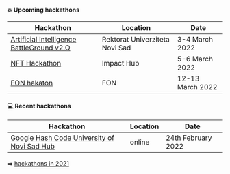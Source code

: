 #### :boom: Upcoming hackathons

| Hackathon | Location | Date |
| --------- | -------- | ---- |
| [Artificial Intelligence BattleGround v2.O](https://aibg.bestns.org.rs/) | Rektorat Univerziteta Novi Sad | 3-4 March 2022 |
| [NFT Hackathon](https://docs.google.com/forms/d/e/1FAIpQLSczq-s7jcpdJwoQ3a6YsJxG1emmPAsDwbY2FeiapGNxaKUf2Q/viewform) | Impact Hub | 5-6 March 2022 |
| [FON hakaton](https://hakaton.fonis.rs/2022/) | FON | 12-13 March 2022 |

#### :computer: Recent hackathons

| Hackathon | Location | Date |
| --------- | -------- | ---- |
| [Google Hash Code University of Novi Sad Hub](https://www.instagram.com/ghc_uns/) | online | 24th February 2022 |

:arrow_right: [hackathons in 2021](2021.md)
